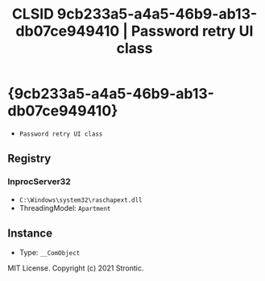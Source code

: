 ﻿---
title: "CLSID 9cb233a5-a4a5-46b9-ab13-db07ce949410 | Password retry UI class"
excerpt: What is COM-Object CLSID 9cb233a5-a4a5-46b9-ab13-db07ce949410?
---

# {9cb233a5-a4a5-46b9-ab13-db07ce949410}

* `Password retry UI class`

## Registry


### InprocServer32

* `C:\Windows\system32\raschapext.dll`
* ThreadingModel: `Apartment`

## Instance

* Type: `__ComObject`

MIT License. Copyright (c) 2021 Strontic.


